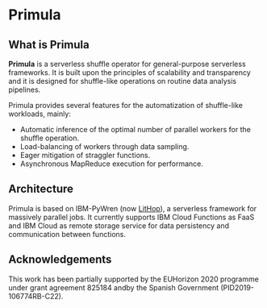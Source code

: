 # Primula
## What is Primula
**Primula** is a serverless shuffle operator for general-purpose serverless frameworks. It is built upon the principles of scalability and transparency and it is designed for shuffle-like operations on routine data analysis pipelines.  

Primula provides several features for the automatization of shuffle-like workloads, mainly:
*  Automatic inference of the optimal number of parallel workers for the shuffle operation.
*  Load-balancing of workers through data sampling.
*  Eager mitigation of straggler functions.
*  Asynchronous MapReduce execution for performance.

## Architecture
Primula is based on IBM-PyWren (now [LitHop](https://github.com/lithops-cloud/lithops)), a serverless framework for massively parallel jobs. It currently supports IBM Cloud Functions as FaaS and IBM Cloud as remote storage service for data persistency and communication between functions.


## Acknowledgements
This work has been partially supported by the EUHorizon 2020 programme under grant agreement 825184 andby the Spanish Government (PID2019-106774RB-C22).
 

